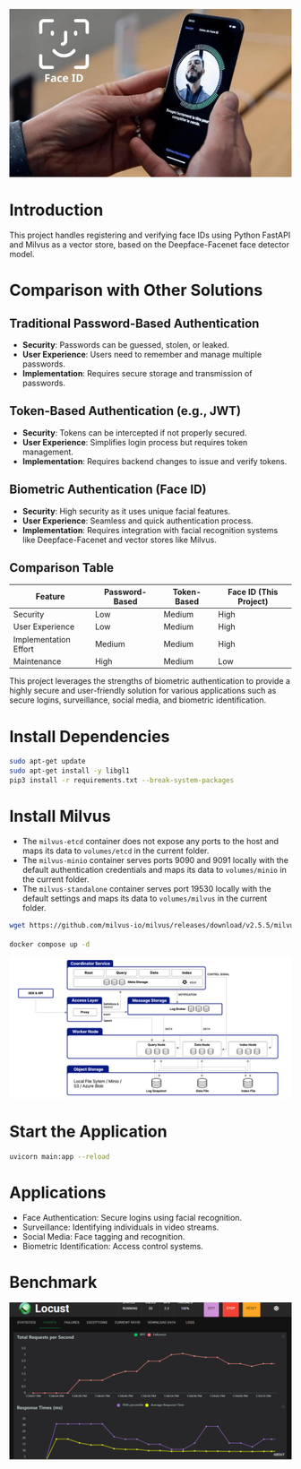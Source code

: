 ![alt text](docs/face-id-la-gi.jpg)

# Introduction
This project handles registering and verifying face IDs using Python FastAPI and Milvus as a vector store, based on the Deepface-Facenet face detector model.

# Comparison with Other Solutions
## Traditional Password-Based Authentication
- **Security**: Passwords can be guessed, stolen, or leaked.
- **User Experience**: Users need to remember and manage multiple passwords.
- **Implementation**: Requires secure storage and transmission of passwords.

## Token-Based Authentication (e.g., JWT)
- **Security**: Tokens can be intercepted if not properly secured.
- **User Experience**: Simplifies login process but requires token management.
- **Implementation**: Requires backend changes to issue and verify tokens.

## Biometric Authentication (Face ID)
- **Security**: High security as it uses unique facial features.
- **User Experience**: Seamless and quick authentication process.
- **Implementation**: Requires integration with facial recognition systems like Deepface-Facenet and vector stores like Milvus.

## Comparison Table

| Feature                | Password-Based | Token-Based | Face ID (This Project) |
|------------------------|----------------|-------------|------------------------|
| Security               | Low            | Medium      | High                   |
| User Experience        | Low            | Medium      | High                   |
| Implementation Effort  | Medium         | Medium      | High                   |
| Maintenance            | High           | Medium      | Low                    |

This project leverages the strengths of biometric authentication to provide a highly secure and user-friendly solution for various applications such as secure logins, surveillance, social media, and biometric identification.

# Install Dependencies
```bash
sudo apt-get update
sudo apt-get install -y libgl1
pip3 install -r requirements.txt --break-system-packages
```

# Install Milvus
- The `milvus-etcd` container does not expose any ports to the host and maps its data to `volumes/etcd` in the current folder.
- The `milvus-minio` container serves ports 9090 and 9091 locally with the default authentication credentials and maps its data to `volumes/minio` in the current folder.
- The `milvus-standalone` container serves port 19530 locally with the default settings and maps its data to `volumes/milvus` in the current folder.
```bash
wget https://github.com/milvus-io/milvus/releases/download/v2.5.5/milvus-standalone-docker-compose.yml -O docker-compose.yml

docker compose up -d
```
![alt text](docs/highly-decoupled-architecture.png)

# Start the Application
```bash
uvicorn main:app --reload
```

# Applications
- Face Authentication: Secure logins using facial recognition.
- Surveillance: Identifying individuals in video streams.
- Social Media: Face tagging and recognition.
- Biometric Identification: Access control systems.

# Benchmark
![alt text](docs/locust-chart-results.png)